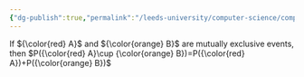 ```yaml
---
{"dg-publish":true,"permalink":"/leeds-university/computer-science/compulsory-modules/discrete-mathematics/2-discrete-probability-theory/theorems/corollary-2-1/","tags":["Theorem"]}
---
```


If ${\color{red} A}$ and ${\color{orange} B}$ are mutually exclusive events, then $P({\color{red} A}\cup {\color{orange} B})=P({\color{red} A})+P({\color{orange} B})$
